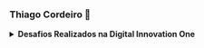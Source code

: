 ### Thiago Cordeiro 👋

<details>
      <summary><strong>Desafios Realizados na Digital Innovation One</strong></summary><br/>
      
<details>
      <summary><strong>C#</strong></summary><br/>

      <table>

<table>
<tr >
<th align="center" colspan="5"><strong>Introdução a Programação com C#</strong></th></tr><tr>
<td align="center"><a href="https://github.com/Thiagomdr3/Digital_Inovation_One/blob/master/C%23/Introdu%C3%A7%C3%A3o%20a%20Programa%C3%A7%C3%A3o%20com%20C%23/CalculoDivisao.cs">Dividindo X por Y</a></td>
<td align="center">:trophy:</td>
</tr>
<!--
**Thiagomdr3/Thiagomdr3** is a ✨ _special_ ✨ repository because its `README.md` (this file) appears on your GitHub profile.

Here are some ideas to get you started:

- 🔭 I’m currently working on ...
- 🌱 I’m currently learning ...
- 👯 I’m looking to collaborate on ...
- 🤔 I’m looking for help with ...
- 💬 Ask me about ...
- 📫 How to reach me: ...
- 😄 Pronouns: ...
- ⚡ Fun fact: ...
-->
